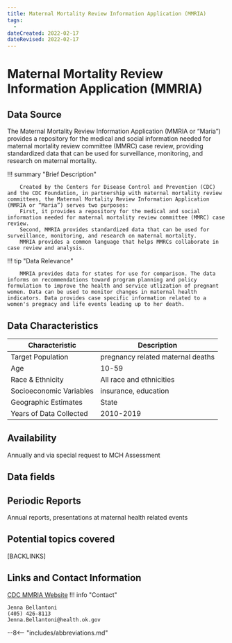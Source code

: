 ```yaml
---
title: Maternal Mortality Review Information Application (MMRIA)
tags:
  - 
dateCreated: 2022-02-17
dateRevised: 2022-02-17
---
```

# Maternal Mortality Review Information Application (MMRIA)

## Data Source
The Maternal Mortality Review Information Application (MMRIA or “Maria”)  provides a repository for the medical and social information needed for maternal mortality review committee (MMRC) case review, providing standardized data that can be used for surveillance, monitoring, and research on maternal mortality.

!!! summary "Brief Description"

        Created by the Centers for Disease Control and Prevention (CDC) and the CDC Foundation, in partnership with maternal mortality review committees, the Maternal Mortality Review Information Application (MMRIA or “Maria”) serves two purposes: 
		First, it provides a repository for the medical and social information needed for maternal mortality review committee (MMRC) case review.
		Second, MMRIA provides standardized data that can be used for surveillance, monitoring, and research on maternal mortality. 
		MMRIA provides a common language that helps MMRCs collaborate in case review and analysis.
    
!!! tip "Data Relevance"

        MMRIA provides data for states for use for comparison. The data informs on recommendations toward program planning and policy formulation to improve the health and service utlization of pregnant women. Data can be used to monitor changes in maternal health indicators. Data provides case specific information related to a women's pregnacy and life events leading up to her death.
    
## Data Characteristics
| Characteristic          | Description                       |
| ----------------------- | --------------------------------- |
| Target Population       | pregnancy related maternal deaths |
| Age                     | 10-59                             |
| Race & Ethnicity        | All race and ethnicities          |
| Socioeconomic Variables | insurance, education              |
| Geographic Estimates    | State                             |
| Years of Data Collected | 2010-2019                         |

## Availability
Annually and via special request to MCH Assessment

## Data fields 
<!-- Need more info ---> 

## Periodic Reports
Annual reports, presentations at  maternal health related events

## Potential topics covered
[BACKLINKS]

## Links and Contact Information
[CDC MMRIA Website](https://www.cdc.gov/reproductivehealth/maternal-mortality/erase-mm/MMRIA.html)
!!! info "Contact"

    Jenna Bellantoni
	(405) 426-8113
	Jenna.Bellantoni@health.ok.gov
    
--8<-- "includes/abbreviations.md"